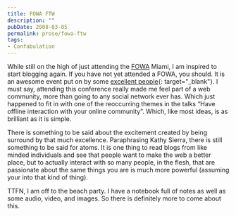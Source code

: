 ```yaml
---
title: FOWA FTW
description: ""
pubDate: 2008-03-05
permalink: prose/fowa-ftw
tags:
- Confabulation
---
```


While still on the high of just attending the [FOWA](http://www.futureofwebapps.com/2008/miami/ "Future Of Web Apps") Miami, I am inspired to start blogging again. If you have not yet attended a FOWA, you should. It is an awesome event put on by some [excellent people](http://carsonified.com/ "Carsonified"){: target="_blank"}. I must say, attending this conference really made me feel part of a web community, more than going to any social network ever has. Which just happened to fit in with one of the reoccurring themes in the talks &ldquo;Have offline interaction with your online community&rdquo;. Which, like most ideas, is as brilliant as it is simple.

There is something to be said about the excitement created by being surround by that much excellence. Paraphrasing Kathy Sierra, there is still something to be said for atoms. It is one thing to read blogs from like minded individuals and see that people want to make the web a better place, but to actually interact with so many people, in the flesh, that are passionate about the same things you are is much more powerful (assuming your into that kind of thing).

TTFN, I am off to the beach party. I have a notebook full of notes as well as some audio, video, and images. So there is definitely more to come about this.